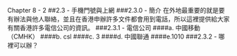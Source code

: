 Chapter 8 - 2
##2.3 - 手機門號與上網
###2.3.0 - 簡介
在外地最重要的就是要有辦法與他人聯絡，並且在香港申辦許多文件都會用到電話，所以這裡提供給大家有關香港許多電信公司的資訊。
###2.3.1 - 電信公司
####a. 中國移動（CMHK）
####b. csl
####c. 3
####d. 中國聯通
####e.1010
###2.3.2 - 哪裡可以辦？
